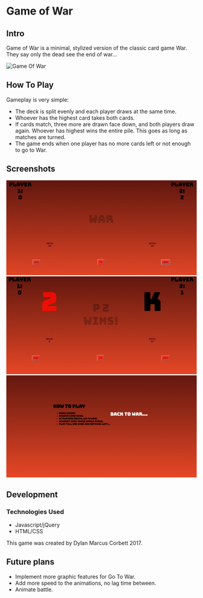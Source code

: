 # Game of War
## Intro
Game of War is a minimal, stylized version of the classic card game War. They say only the dead see the end of war...

![Game Of War](https://dylmarcor.github.io/theGameOfWar)
## How To Play
Gameplay is very simple:
* The deck is split evenly and each player draws at the same time.
* Whoever has the highest card takes both cards. 
* If cards match, three more are drawn face down, and both players draw again. Whoever has highest wins the entire pile. This goes as long as matches are turned.
* The game ends when one player has no more cards left or not enough to go to War.
## Screenshots
![War01](images/war1.png)
![War03](images/war3.png)
![War02](images/war2.png)
## Development
### Technologies Used
* Javascript/jQuery
* HTML/CSS

This game was created by Dylan Marcus Corbett 2017.
## Future plans
* Implement more graphic features for Go To War.
* Add more speed to the animations, no lag time between.
* Animate battle.